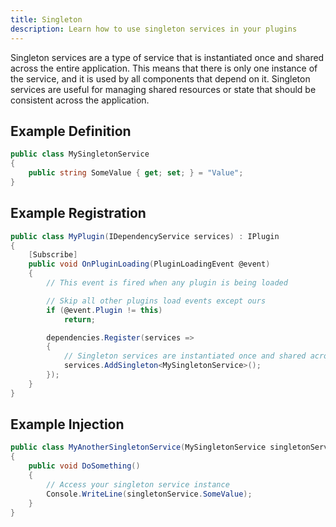 ```yaml
---
title: Singleton
description: Learn how to use singleton services in your plugins
---
```


Singleton services are a type of service that is instantiated once and shared across the entire application. 
This means that there is only one instance of the service, and it is used by all components that depend on it. 
Singleton services are useful for managing shared resources or state that should be consistent across the application.

## Example Definition
```csharp
public class MySingletonService
{
    public string SomeValue { get; set; } = "Value";
}
```

## Example Registration
```csharp
public class MyPlugin(IDependencyService services) : IPlugin
{
    [Subscribe]
    public void OnPluginLoading(PluginLoadingEvent @event)
    {
        // This event is fired when any plugin is being loaded

        // Skip all other plugins load events except ours
        if (@event.Plugin != this)
            return;

        dependencies.Register(services =>
        {
            // Singleton services are instantiated once and shared across the entire application
            services.AddSingleton<MySingletonService>();
        });
    }
}
```

## Example Injection
```csharp
public class MyAnotherSingletonService(MySingletonService singletonService)
{
    public void DoSomething()
    {
        // Access your singleton service instance
        Console.WriteLine(singletonService.SomeValue);
    }
}
```
